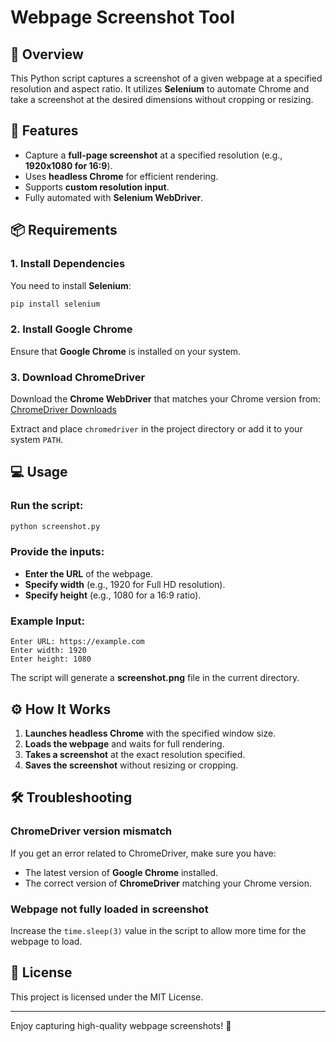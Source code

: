 # Webpage Screenshot Tool

## 📌 Overview

This Python script captures a screenshot of a given webpage at a specified resolution and aspect ratio. It utilizes **Selenium** to automate Chrome and take a screenshot at the desired dimensions without cropping or resizing.

## 🚀 Features

- Capture a **full-page screenshot** at a specified resolution (e.g., **1920x1080 for 16:9**).
- Uses **headless Chrome** for efficient rendering.
- Supports **custom resolution input**.
- Fully automated with **Selenium WebDriver**.

## 📦 Requirements

### 1. Install Dependencies

You need to install **Selenium**:

```bash
pip install selenium
```

### 2. Install Google Chrome

Ensure that **Google Chrome** is installed on your system.

### 3. Download ChromeDriver

Download the **Chrome WebDriver** that matches your Chrome version from:
[ChromeDriver Downloads](https://sites.google.com/chromium.org/driver/)

Extract and place `chromedriver` in the project directory or add it to your system `PATH`.

## 💻 Usage

### Run the script:

```bash
python screenshot.py
```

### Provide the inputs:

- **Enter the URL** of the webpage.
- **Specify width** (e.g., 1920 for Full HD resolution).
- **Specify height** (e.g., 1080 for a 16:9 ratio).

### Example Input:

```
Enter URL: https://example.com
Enter width: 1920
Enter height: 1080
```

The script will generate a **screenshot.png** file in the current directory.

## ⚙️ How It Works

1. **Launches headless Chrome** with the specified window size.
2. **Loads the webpage** and waits for full rendering.
3. **Takes a screenshot** at the exact resolution specified.
4. **Saves the screenshot** without resizing or cropping.

## 🛠 Troubleshooting

### ChromeDriver version mismatch

If you get an error related to ChromeDriver, make sure you have:

- The latest version of **Google Chrome** installed.
- The correct version of **ChromeDriver** matching your Chrome version.

### Webpage not fully loaded in screenshot

Increase the `time.sleep(3)` value in the script to allow more time for the webpage to load.

## 📜 License

This project is licensed under the MIT License.

---

Enjoy capturing high-quality webpage screenshots! 🚀
